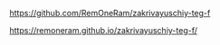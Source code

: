 https://github.com/RemOneRam/zakrivayuschiy-teg-f

https://remoneram.github.io/zakrivayuschiy-teg-f/